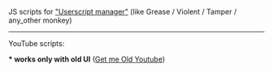<p>JS scripts for <a href="https://en.wikipedia.org/wiki/Userscript_manager">"Userscript manager"</a> (like Grease / Violent / Tamper / any_other monkey)
<hr>
<p>YouTube scripts:
<p><b>* works only with old UI</b> (<a href="https://greasyfork.org/en/scripts/32906-get-me-old-youtube)">Get me Old Youtube</a>)

